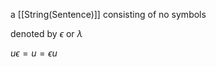 
a [[String(Sentence)]] consisting of no symbols

denoted by $\epsilon$ or $\lambda$

$u\epsilon = u = \epsilon u$
